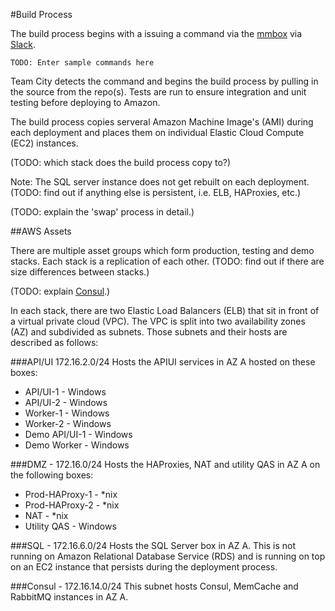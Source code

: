 #Build Process

The build process begins with a issuing a command via the [mmbox](https://github.com/mmbot/mmbot) via [Slack](https://slack.com/).

`TODO: Enter sample commands here`

Team City detects the command and begins the build process by pulling in the source from the repo(s). Tests are run to ensure integration and unit testing before deploying to Amazon.

The build process copies serveral Amazon Machine Image's (AMI) during each deployment and places them on individual Elastic Cloud Compute (EC2) instances.

(TODO: which stack does the build process copy to?)

Note: The SQL server instance does not get rebuilt on each deployment. (TODO: find out if anything else is persistent, i.e. ELB, HAProxies, etc.)

(TODO: explain the 'swap' process in detail.)

##AWS Assets

There are multiple asset groups which form production, testing and demo stacks. Each stack is a replication of each other.
(TODO: find out if there are size differences between stacks.)

(TODO: explain [Consul](https://www.consul.io/).)

In each stack, there are two Elastic Load Balancers (ELB) that sit in front of a virtual private cloud (VPC). The VPC is split into two availability zones (AZ) and subdivided as subnets. 
Those subnets and their hosts are described as follows:

###API/UI 172.16.2.0/24
Hosts the APIUI services in AZ A hosted on these boxes:
* API/UI-1 - Windows
* API/UI-2 - Windows
* Worker-1 - Windows
* Worker-2 - Windows
* Demo API/UI-1 - Windows
* Demo Worker - Windows

###DMZ - 172.16.0/24
Hosts the HAProxies, NAT and utility QAS in AZ A on the following boxes:
* Prod-HAProxy-1 - *nix
* Prod-HAProxy-2 - *nix
* NAT - *nix
* Utility QAS - Windows

###SQL - 172.16.6.0/24
Hosts the SQL Server box in AZ A. This is not running on Amazon Relational Database Service (RDS) and is running on top on an EC2 instance that persists during the deployment process.

###Consul - 172.16.14.0/24
This subnet hosts Consul, MemCache and RabbitMQ instances in AZ A.